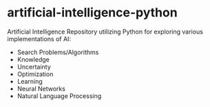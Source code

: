 # artificial-intelligence-python
Artificial Intelligence Repository utilizing Python for exploring various implementations of AI:
  - Search Problems/Algorithms
  - Knowledge
  - Uncertainty
  - Optimization
  - Learning
  - Neural Networks
  - Natural Language Processing
